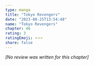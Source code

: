 ```yaml
---
type: manga
title: "Tokyo Revengers"
date: "2023-08-25T13:54:48"
name: "Tokyo Revengers"
chapter: 46
rating: 3
ratingEmoji: ⭐️⭐️⭐️
share: false
---
```


_[No review was written for this chapter]_
